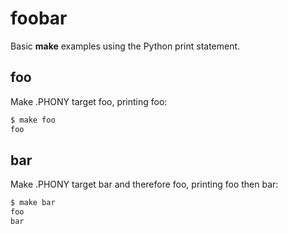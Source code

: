 # foobar

Basic **make** examples using the Python print statement.

## foo

Make .PHONY target foo, printing foo:

```bash
$ make foo
foo
```

## bar

Make .PHONY target bar and therefore foo, printing foo then bar:

```bash
$ make bar
foo
bar
```

